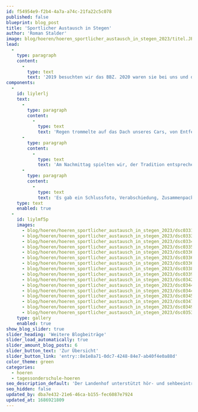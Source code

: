 ```yaml
---
id: f54954e9-f2b4-4a7a-a74c-21fa22c5c078
published: false
blueprint: blog_post
title: 'Sportlicher Austausch in Stegen'
author: 'Roman Stalder'
image: blog/hoeren/hoeren_sportlicher_austausch_in_stegen_2023/titel.JPG
lead:
  -
    type: paragraph
    content:
      -
        type: text
        text: '2019 besuchten wir das BBZ. 2020 waren sie bei uns und danach ruhten die Bälle, aber wir blieben in Kontakt. Nun war es also wieder so weit. Wir wollten uns erneut treffen für eine Begegnung zweier Schulen, eine Begegnung von Schwerhörigen und Kindern und Jugendlichen auf dem Autismus-Spektrum.'
components:
  -
    id: liylerlj
    text:
      -
        type: paragraph
        content:
          -
            type: text
            text: 'Regen trommelte auf das Dach unseres Cars, von Entfelden bis Stegen. Nach einer kurzen Begrüssung durch Dr. Bischoff, hiessen uns die Organisator:innen willkommen und stellten das Programm vor. Die Kooperationsspiele wurden kurzerhand umgebaut und in den Räumlichkeiten der Schule und des Internats durchgeführt. In den Gruppen wurden Schüler:innen beider Schulen gemischt. In dieser Zeit hatten wir die Gelegenheit zum Austausch mit den Sozialpädagog:innen von Stegen. Das Organisationskomitee war dasselbe, wie beim letzten Austausch. Es war interessant, wie sich die Veränderungen und Herausforderungen unserer beiden Institutionen gleichen (Verkleinerung, insbesondere des Internats, Zielgruppenausweitung auf das Autismus-Spektrum, Unterbringung von Ukrainischen Gehörlosen und Umnutzung von Wohngruppen). Da im Stegen-Team keine Lehrpersonen vertreten waren, war der Unterricht nicht Thema.'
      -
        type: paragraph
        content:
          -
            type: text
            text: 'Am Nachmittag spielten wir, der Tradition entsprechend, Basketball und Fussball. Bereits am Morgen zeichnete sich ab, dass wir körperlich und wohl auch technisch im Fussball stark überlegen sein würden. In Stegen waren diesmal zum Teil noch deutlich jüngere Schüler:innen in den Aufstellungen. Kurzerhand mischten wir die Teams und spielten recht ausgeglichene Spiele gegen- oder eben miteinander. Im Basketball vermuteten wir die Mannschaften etwa auf Augenhöhe, weshalb wir sie getrennt beliessen. Während unser Basketballteam den ersten Match deutlich mit 17:4 gewann, konnten sich die Stegener in der Folge anpassen und entschieden die zweiten 15 Minuten mit 8:4 für sich. Sie konnten ihre technischen und taktischen Vorteile ausspielen.'
      -
        type: paragraph
        content:
          -
            type: text
            text: 'Es gab ein Schlussfoto, Verabschiedung, Zusammenpacken und schon traten wir die Rückreise wieder an. Die Voraussetzungen waren gut, damit sich Schüler:innen beider Schulen begegnen konnten. Die Kontaktaufnahme gelang nicht allen gleich gut, aber wer wollte, hatte die Gelegenheit dazu.'
    type: text
    enabled: true
  -
    id: liylmf5p
    images:
      - blog/hoeren/hoeren_sportlicher_austausch_in_stegen_2023/dsc03311.JPG
      - blog/hoeren/hoeren_sportlicher_austausch_in_stegen_2023/dsc03330.JPG
      - blog/hoeren/hoeren_sportlicher_austausch_in_stegen_2023/dsc03341.JPG
      - blog/hoeren/hoeren_sportlicher_austausch_in_stegen_2023/dsc03357.JPG
      - blog/hoeren/hoeren_sportlicher_austausch_in_stegen_2023/dsc03362.JPG
      - blog/hoeren/hoeren_sportlicher_austausch_in_stegen_2023/dsc03366.JPG
      - blog/hoeren/hoeren_sportlicher_austausch_in_stegen_2023/dsc03368.JPG
      - blog/hoeren/hoeren_sportlicher_austausch_in_stegen_2023/dsc03387.JPG
      - blog/hoeren/hoeren_sportlicher_austausch_in_stegen_2023/dsc03394.JPG
      - blog/hoeren/hoeren_sportlicher_austausch_in_stegen_2023/dsc03423.JPG
      - blog/hoeren/hoeren_sportlicher_austausch_in_stegen_2023/dsc03441.JPG
      - blog/hoeren/hoeren_sportlicher_austausch_in_stegen_2023/dsc03449.JPG
      - blog/hoeren/hoeren_sportlicher_austausch_in_stegen_2023/dsc03454.JPG
      - blog/hoeren/hoeren_sportlicher_austausch_in_stegen_2023/dsc03474.JPG
      - blog/hoeren/hoeren_sportlicher_austausch_in_stegen_2023/dsc03490.JPG
      - blog/hoeren/hoeren_sportlicher_austausch_in_stegen_2023/dsc03535.JPG
    type: gallery
    enabled: true
show_blog_slider: true
slider_heading: 'Weitere Blogbeiträge'
slider_load_automatically: true
slider_amount_blog_posts: 6
slider_button_text: 'Zur Übersicht'
slider_button_link: 'entry::8e1e8a71-0dc7-4248-84e7-ab40f4e0a88d'
color_theme: green
categories:
  - hoeren
  - tagessonderschule-hoeren
seo_description_default: 'Der Landenhof unterstützt hör- und sehbeeinträchtigte Kinder & Jugendliche in ihrem selbstbestimmten Leben durch Förderung ihrer Fähigkeiten & Entwicklung'
seo_hidden: false
updated_by: dba7e432-21e6-46ca-b155-fec6087e7924
updated_at: 1686921809
---
```

